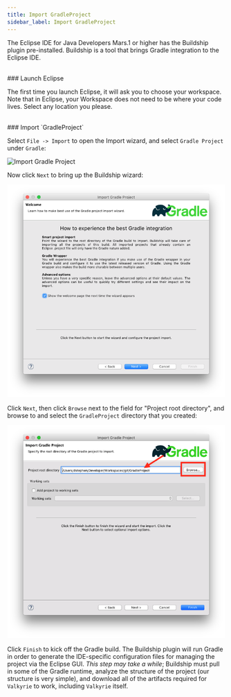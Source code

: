 ```yaml
---
title: Import GradleProject
sidebar_label: Import GradleProject
---
```


The Eclipse IDE for Java Developers Mars.1 or higher has the Buildship plugin pre-installed. Buildship is a tool that brings Gradle integration to the Eclipse IDE.

<br/>
### Launch Eclipse

The first time you launch Eclipse, it will ask you to choose your workspace. Note that in Eclipse, your Workspace does not need to be where your code lives. Select any location you please.

<br/>
### Import `GradleProject`

Select `File -> Import` to open the Import wizard, and select `Gradle Project` under `Gradle`:

![Import Gradle Project](/website/static/website/static/img/quickstart/eclipseImportGradleProject.png)

Now click `Next` to bring up the Buildship wizard:

![Buildship welcome screen](/website/static/img/quickstart/eclipseBuildshipWelcomeScreen.png)

Click `Next`, then click `Browse` next to the field for "Project root directory", and browse to and select the `GradleProject` directory that you created:

![Select the GradleProject directory](/website/static/img/quickstart/eclipseSelectGradleProjectDirectory.png)

Click `Finish` to kick off the Gradle build. The Buildship plugin will run Gradle in order to generate the IDE-specific configuration files for managing the project via the Eclipse GUI. *This step may take a while*; Buildship must pull in some of the Gradle runtime, analyze the structure of the project (our structure is very simple), and download all of the artifacts required for `Valkyrie` to work, including `Valkyrie` itself.
